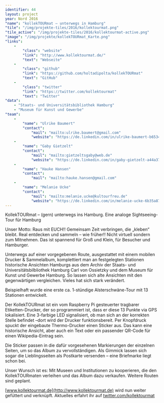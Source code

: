 ```yaml
---
identifier: 44
layout: project
year: Nord 2016
"name": "kollekTOURmat – unterwegs in Hamburg"
"tile": "/img/projekte-tiles/2016/kollektourmat.png"
"tile_active": "/img/projekte-tiles/2016/kollektourmat-active.png"
"image": "/img/projekte/kollekTOURmat_Karte.png"
"links":
    -
        "class": "website"
        "link": "http://www.kollektourmat.de/"
        "text": "Webseite"
    -
        "class": "github"
        "link": "https://github.com/holtadipolta/kollekTOURmat"
        "text": "GitHub"
    -
        "class": "twitter"
        "link": "https://twitter.com/kollektourmat"
        "text": "Twitter"
"data":
    - "Staats- und Universitätsbibliothek Hamburg"
    - "Museum für Kunst und Gewerbe"
"team":
    -
        "name": "Ulrike Baumert"
        "contact":
            "mail": "mailto:ulrike.baumert@gmail.com"
            "website": "https://de.linkedin.com/in/ulrike-baumert-b6534689"
    -
        "name": "Gaby Gietzelt"
        "contact":
            "mail": "mailto:gietzeltsgaby@web.de"
            "website": "https://de.linkedin.com/in/gaby-gietzelt-a44a3756"
    -
        "name": "Hauke Hansen"
        "contact":
            "mail": "mailto:hauke.hansen@gmail.com"
    -
        "name": "Melanie Ucke"
        "contact":
            "mail": "mailto:melanie.ucke@kultourfreu.de"
            "website": "https://de.linkedin.com/in/melanie-ucke-6b35a87a"
---
```

KollekTOURmat – (gern) unterwegs ins Hamburg.
Eine analoge Sightseeing-Tour für Hamburg

Unser Motto:
Raus mit EUCH!! Gemeinsam Zeit verbringen, die „kleben“ bleibt. Real entdecken und sammeln – wie früher!! Nicht virtuell sondern zum Mitnehmen. Das ist spannend für Groß und Klein, für Besucher und Hamburger.

Unterwegs auf einer vorgegebenen Route, ausgestattet mit einem mobilen Drucker & Sammelalbum, komplettiert man an festgelegten Stationen historische Ansichten Hamburgs aus dem Archiv der Staats- und Universitätsbilbliothek Hamburg Carl von Ossietzky und dem Museum für Kunst und Gewerbe Hamburg. So lassen sich alte Ansichten mit den gegenwärtigen vergleichen. Vieles hat sich stark verändert.

Beispielhaft wurde eine erste ca. 1-stündige Alsterschwäne-Tour mit 13 Stationen entwickelt.

Der KollekTOURmat ist ein vom Raspberry Pi gesteuerter tragbarer Etiketten-Drucker, der so programmiert ist, dass er diese 13 Punkte via GPS lokalisiert. Eine 3-farbige LED signalisiert, ob man sich an der korrekten Stelle befindet –dort wird der Drucker funktionsbereit. Per Knopfdruck spuckt der eingebaute Thermo-Drucker einen Sticker aus. Das kann eine historische Ansicht, aber auch ein Text oder ein passender QR-Code für einen Wikipedia-Eintrag sein.

Die Sticker passen in die dafür vorgesehenen Markierungen der einzelnen Seiten, um so das Album zu vervollständigen. Als Gimmick lassen sich sogar die Lieblingsseiten als Postkarte versenden – eine Briefmarke liegt schon bei.

Unser Wunsch ist es: Mit Museen und Institutionen zu kooperieren, die den KollekTOURmaten verleihen und das Album dazu verkaufen. Weitere Routen sind geplant.

[www.kollektourmat.de](http://www.kollektourmat.de) wird nun weiter gefüttert und verknüpft.
Aktuelles erfahrt ihr auf [twitter.com/kollektourmat](https://twitter.com/kollektourmat)
